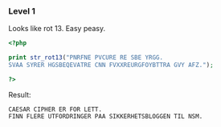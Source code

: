 ### Level 1

Looks like rot 13. Easy peasy.

```php
<?php

print str_rot13("PNRFNE PVCURE RE SBE YRGG.
SVAA SYRER HGSBEQEVATRE CNN FVXXREURGFOYBTTRA GVY AFZ.");

?>
```

Result:
```
CAESAR CIPHER ER FOR LETT.
FINN FLERE UTFORDRINGER PAA SIKKERHETSBLOGGEN TIL NSM.
```